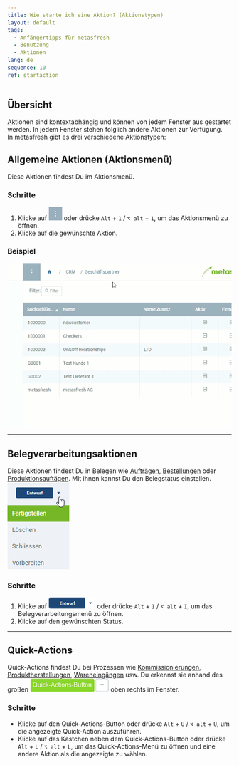 ```yaml
---
title: Wie starte ich eine Aktion? (Aktionstypen)
layout: default
tags:
  - Anfängertipps für metasfresh
  - Benutzung
  - Aktionen
lang: de
sequence: 10
ref: startaction
---
```


## Übersicht
Aktionen sind kontextabhängig und können von jedem Fenster aus gestartet werden. In jedem Fenster stehen folglich andere Aktionen zur Verfügung.<br>
In metasfresh gibt es drei verschiedene Aktionstypen:

## Allgemeine Aktionen (Aktionsmenü)
Diese Aktionen findest Du im Aktionsmenü.

### Schritte
1. Klicke auf ![](assets/actionsmenu_WebUI.png) oder drücke `Alt` + `1` / `⌥ alt` + `1`, um das Aktionsmenü zu öffnen.
1. Klicke auf die gewünschte Aktion.

### Beispiel
![](assets/AktionStarten.gif)

---

## Belegverarbeitungsaktionen
Diese Aktionen findest Du in Belegen wie [Aufträgen](Auftrag_erfassen), [Bestellungen](Bestellung_erfassen) oder [Produktionsauftägen](NeuerProduktionsauftrag). Mit ihnen kannst Du den Belegstatus einstellen.<br>
![](assets/Menue_Belegverarbeitungsaktionen.png)

### Schritte
1. Klicke auf ![](assets/Belegverarbeitungsaktionen_default.png) oder drücke `Alt` + `I` / `⌥ alt` + `I`, um das Belegverarbeitungsmenü zu öffnen.
1. Klicke auf den gewünschten Status.

---

## Quick-Actions
Quick-Actions findest Du bei Prozessen wie [Kommissionierungen](Lieferung_kommissionieren), [Produktherstellungen](ProduktionFertigstellung), [Wareneingängen](Zu_Bestellung_Wareneingang_erstellen) usw. Du erkennst sie anhand des großen ![](assets/Quick-Actions-Button.png) oben rechts im Fenster.

### Schritte
- Klicke auf den Quick-Actions-Button oder drücke `Alt` + `U` / `⌥ alt` + `U`, um die angezeigte Quick-Action auszuführen.
- Klicke auf das Kästchen neben dem Quick-Actions-Button oder drücke `Alt` + `L` / `⌥ alt` + `L`, um das Quick-Actions-Menü zu öffnen und eine andere Aktion als die angezeigte zu wählen.
